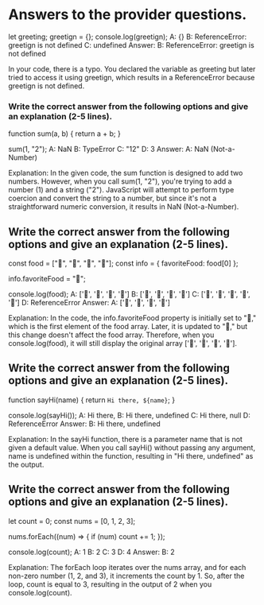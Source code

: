  # Answers to the provider questions.
let greeting;
greetign = {};
console.log(greetign);
A: {}
B: ReferenceError: greetign is not defined
C: undefined
Answer: B: ReferenceError: greetign is not defined

In your code, there is a typo. You declared the variable as greeting but later tried to access it using greetign, which results in a ReferenceError because greetign is not defined.

### Write the correct answer from the following options and give an explanation (2-5 lines).

function sum(a, b) {
  return a + b;
}

sum(1, "2");
A: NaN
B: TypeError
C: "12"
D: 3
Answer: A: NaN (Not-a-Number)

Explanation: In the given code, the sum function is designed to add two numbers. However, when you call sum(1, "2"), you're trying to add a number (1) and a string ("2"). JavaScript will attempt to perform type coercion and convert the string to a number, but since it's not a straightforward numeric conversion, it results in NaN (Not-a-Number).

## Write the correct answer from the following options and give an explanation (2-5 lines).
const food = ["🍕", "🍫", "🥑", "🍔"];
const info = { favoriteFood: food[0] };

info.favoriteFood = "🍝";

console.log(food);
A: ['🍕', '🍫', '🥑', '🍔']
B: ['🍝', '🍫', '🥑', '🍔']
C: ['🍝', '🍕', '🍫', '🥑', '🍔']
D: ReferenceError
Answer: A: ['🍕', '🍫', '🥑', '🍔']

Explanation: In the code, the info.favoriteFood property is initially set to "🍕," which is the first element of the food array. Later, it is updated to "🍝," but this change doesn't affect the food array. Therefore, when you console.log(food), it will still display the original array ['🍕', '🍫', '🥑', '🍔'].

## Write the correct answer from the following options and give an explanation (2-5 lines).
function sayHi(name) {
  return `Hi there, ${name}`;
}

console.log(sayHi());
A: Hi there,
B: Hi there, undefined
C: Hi there, null
D: ReferenceError
Answer: B: Hi there, undefined

Explanation: In the sayHi function, there is a parameter name that is not given a default value. When you call sayHi() without passing any argument, name is undefined within the function, resulting in "Hi there, undefined" as the output.

## Write the correct answer from the following options and give an explanation (2-5 lines).
let count = 0;
const nums = [0, 1, 2, 3];

nums.forEach((num) => {
  if (num) count += 1;
});

console.log(count);
A: 1
B: 2
C: 3
D: 4
Answer: B: 2

Explanation: The forEach loop iterates over the nums array, and for each non-zero number (1, 2, and 3), it increments the count by 1. So, after the loop, count is equal to 3, resulting in the output of 2 when you console.log(count).
